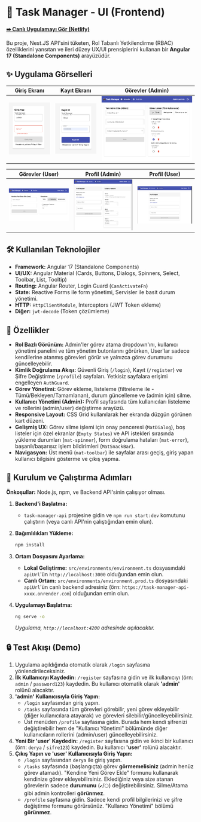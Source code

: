 # 🎨 Task Manager - UI (Frontend)

**[➡️ Canlı Uygulamayı Gör (Netlify)](https://task-managerui.netlify.app)**

Bu proje, Nest.JS API'sini tüketen, Rol Tabanlı Yetkilendirme (RBAC) özelliklerini yansıtan ve ileri düzey UX/UI prensiplerini kullanan bir **Angular 17 (Standalone Components)** arayüzüdür.

## ✨ Uygulama Görselleri

| Giriş Ekranı | Kayıt Ekranı | Görevler (Admin) |
|---|---|---|
| ![Giriş Ekranı](images/login-view.png) | ![Kayıt Ekranı](images/register-view.png) | ![Admin Görev Ekranı](images/admin-tasks-page.png) |

| Görevler (User) | Profil (Admin) | Profil (User) |
|---|---|---|
| ![User Görev Ekranı](images/user-tasks.png) | ![Admin Profil Ekranı](images/admin-profile-page.png) | ![User Profil Ekranı](images/user-profile.png) |

## 🛠️ Kullanılan Teknolojiler

* **Framework:** Angular 17 (Standalone Components)
* **UI/UX:** Angular Material (Cards, Buttons, Dialogs, Spinners, Select, Toolbar, List, Tooltip)
* **Routing:** Angular Router, Login Guard (`CanActivateFn`)
* **State:** Reactive Forms ile form yönetimi, Servisler ile basit durum yönetimi.
* **HTTP:** `HttpClientModule`, Interceptors (JWT Token ekleme)
* **Diğer:** `jwt-decode` (Token çözümleme)

## 🎯 Özellikler

* **Rol Bazlı Görünüm:** Admin'ler görev atama dropdown'ını, kullanıcı yönetimi panelini ve tüm yönetim butonlarını görürken, User'lar sadece kendilerine atanmış görevleri görür ve yalnızca görev durumunu güncelleyebilir.
* **Kimlik Doğrulama Akışı:** Güvenli Giriş (`/login`), Kayıt (`/register`) ve Şifre Değiştirme (`/profile`) sayfaları. Yetkisiz sayfalara erişimi engelleyen `AuthGuard`.
* **Görev Yönetimi:** Görev ekleme, listeleme (filtreleme ile - Tümü/Bekleyen/Tamamlanan), durum güncelleme ve (admin için) silme.
* **Kullanıcı Yönetimi (Admin):** Profil sayfasında tüm kullanıcıları listeleme ve rollerini (admin/user) değiştirme arayüzü.
* **Responsive Layout:** CSS Grid kullanılarak her ekranda düzgün görünen kart düzeni.
* **Gelişmiş UX:** Görev silme işlemi için onay penceresi (`MatDialog`), boş listeler için özel ekranlar (`Empty States`) ve API istekleri sırasında yükleme durumları (`mat-spinner`), form doğrulama hataları (`mat-error`), başarılı/başarısız işlem bildirimleri (`MatSnackBar`).
* **Navigasyon:** Üst menü (`mat-toolbar`) ile sayfalar arası geçiş, giriş yapan kullanıcı bilgisini gösterme ve çıkış yapma.

## 🚀 Kurulum ve Çalıştırma Adımları

**Önkoşullar:** Node.js, npm, ve Backend API'sinin çalışıyor olması.

1.  **Backend'i Başlatma:**
    * `task-manager-api` projesine gidin ve `npm run start:dev` komutunu çalıştırın (veya canlı API'nin çalıştığından emin olun).

2.  **Bağımlılıkları Yükleme:**
    ```bash
    npm install
    ```

3.  **Ortam Dosyasını Ayarlama:**
    * **Lokal Geliştirme:** `src/environments/environment.ts` dosyasındaki `apiUrl`'ün `http://localhost:3000` olduğundan emin olun.
    * **Canlı Ortam:** `src/environments/environment.prod.ts` dosyasındaki `apiUrl`'ün canlı backend adresiniz (örn: `https://task-manager-api-xxxx.onrender.com`) olduğundan emin olun.

4.  **Uygulamayı Başlatma:**
    ```bash
    ng serve -o
    ```
    *Uygulama, `http://localhost:4200` adresinde açılacaktır.*

## 🔒 Test Akışı (Demo)

1.  Uygulama açıldığında otomatik olarak `/login` sayfasına yönlendirileceksiniz.
2.  **İlk Kullanıcıyı Kaydedin:** `/register` sayfasına gidin ve ilk kullanıcıyı (örn: `admin` / `password123`) kaydedin. Bu kullanıcı otomatik olarak **'admin'** rolünü alacaktır.
3.  **'admin' Kullanıcısıyla Giriş Yapın:**
    * `/login` sayfasından giriş yapın.
    * `/tasks` sayfasında tüm görevleri görebilir, yeni görev ekleyebilir (diğer kullanıcılara atayarak) ve görevleri silebilir/güncelleyebilirsiniz.
    * Üst menüden `/profile` sayfasına gidin. Burada hem kendi şifrenizi değiştirebilir hem de "Kullanıcı Yönetimi" bölümünde diğer kullanıcıların rollerini (admin/user) güncelleyebilirsiniz.
4.  **Yeni Bir 'user' Kaydedin:** `/register` sayfasına gidin ve ikinci bir kullanıcı (örn: `derya` / `sifre123`) kaydedin. Bu kullanıcı **'user'** rolünü alacaktır.
5.  **Çıkış Yapın ve 'user' Kullanıcısıyla Giriş Yapın:**
    * `/login` sayfasından `derya` ile giriş yapın.
    * `/tasks` sayfasında (başlangıçta) görev **görmemelisiniz** (admin henüz görev atamadı). "Kendine Yeni Görev Ekle" formunu kullanarak kendinize görev ekleyebilirsiniz. Eklediğiniz veya size atanan görevlerin sadece **durumunu** (`✔`/`⚪`) değiştirebilirsiniz. Silme/Atama gibi admin kontrolleri **görünmez**.
    * `/profile` sayfasına gidin. Sadece kendi profil bilgilerinizi ve şifre değiştirme formunu görürsünüz. "Kullanıcı Yönetimi" bölümü **görünmez**.
